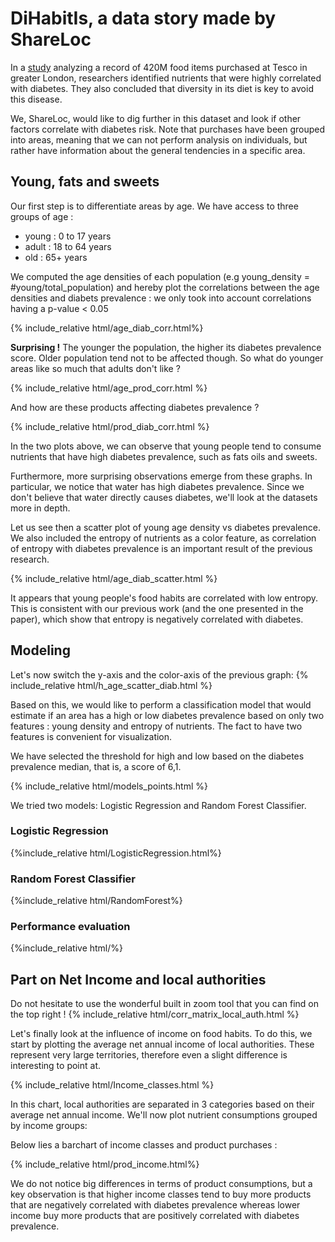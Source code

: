 # DiHabitIs,  a data story made by ShareLoc

In a [study](https://www.ncbi.nlm.nih.gov/pmc/articles/PMC7029018/) analyzing a record of 420M food items purchased at
Tesco in greater London, researchers identified nutrients that were highly correlated with diabetes. They also concluded that diversity in its diet is key to avoid this disease. 

We, ShareLoc, would like to dig further in this dataset and look if other factors correlate with diabetes risk. 
Note that purchases have been grouped into areas, meaning that we can not perform analysis on individuals, but rather 
have information about the general tendencies in a specific area.  

## Young, fats and sweets

Our first step is to differentiate areas by age. We have access to three groups of age : 
- young : 0 to 17 years
- adult : 18 to 64 years
- old   : 65+ years

We computed the age densities of each population (e.g young_density = #young/total_population) and hereby plot the
correlations between the age densities and diabets prevalence : we only took into account correlations having a
p-value < 0.05

{% include_relative html/age_diab_corr.html%}

**Surprising !** The younger the population, the higher its diabetes prevalence score. Older population tend not to be
affected though. So what do younger areas like so much that adults don't like ? 

{% include_relative html/age_prod_corr.html %}

And how are these products affecting diabetes prevalence ? 

{% include_relative html/prod_diab_corr.html %}

In the two plots above, we can observe that young people tend to consume nutrients that
have high diabetes prevalence, such as fats oils and sweets.

Furthermore, more surprising observations emerge from these graphs. In particular, we
notice that water has high diabetes prevalence. Since we don't believe that water directly causes diabetes, we'll
look at the datasets more in depth.

Let us see then a scatter plot of young age density vs diabetes prevalence. We also included the entropy of nutrients
as a color feature, as correlation of entropy with diabetes prevalence is an important result of the previous research. 

{% include_relative html/age_diab_scatter.html %}

It appears that young people's food habits are correlated with low entropy. This is consistent with our previous work
(and the one presented in the paper), which show that entropy is negatively correlated with diabetes.

## Modeling

Let's now switch the y-axis and the color-axis of the previous graph:
{% include_relative html/h_age_scatter_diab.html %} 

Based on this, we would like to perform a classification model that would estimate if an area has a high or low diabetes prevalence based on only two features : young density and entropy of nutrients. The fact to have two features is convenient for visualization. 

We have selected the threshold for high and low based on the diabetes prevalence median, that is, a score of 6,1. 

{% include_relative html/models_points.html %}

We tried two models: Logistic Regression and Random Forest Classifier. 
### Logistic Regression
{%include_relative html/LogisticRegression.html%}

### Random Forest Classifier
{%include_relative html/RandomForest%}

### Performance evaluation
{%include_relative html/%}



## Part on Net Income and local authorities

Do not hesitate to use the wonderful built in zoom tool that you can find on the top right !
{% include_relative html/corr_matrix_local_auth.html %}

Let's finally look at the influence of income on food habits. To do this, we start by plotting the average net annual
income of local authorities. These represent very large territories, therefore even a slight difference is interesting
to point at.
 
{% include_relative html/Income_classes.html %}

In this chart, local authorities are separated in 3 categories based on their average net annual income. We'll now
plot nutrient consumptions grouped by income groups:

Below lies a barchart of income classes and product purchases : 

{% include_relative html/prod_income.html%}

We do not notice big differences in terms of product consumptions, but a key observation is that higher income classes
 tend to buy more products that are negatively correlated with diabetes prevalence whereas lower income buy more 
 products that are positively correlated with diabetes prevalence. 
